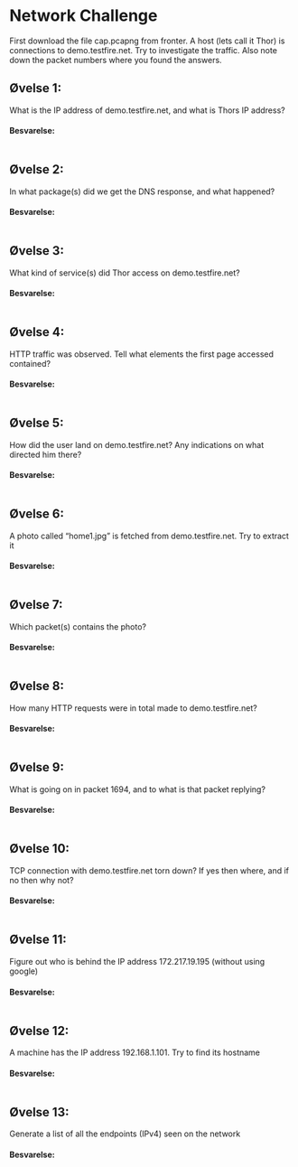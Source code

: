 # Network Challenge
First download the file cap.pcapng from fronter.
A host (lets call it Thor) is connections to demo.testfire.net. Try to investigate the traffic.
Also note down the packet numbers where you found the answers.

## Øvelse 1:  
What is the IP address of demo.testfire.net, and what is Thors IP address?

#### Besvarelse:

```shell
```

## Øvelse 2:  
In what package(s) did we get the DNS response, and what happened?

#### Besvarelse:

```shell
```

## Øvelse 3:  
What kind of service(s) did Thor access on demo.testfire.net?

#### Besvarelse:

```shell
```

## Øvelse 4:  
HTTP traffic was observed. Tell what elements the first page accessed contained?

#### Besvarelse:

```shell
```

## Øvelse 5:  
How did the user land on demo.testfire.net? Any indications on what directed him there?

#### Besvarelse:

```shell
```

## Øvelse 6:  
A photo called “home1.jpg” is fetched from demo.testfire.net. Try to extract it

#### Besvarelse:

```shell
```

## Øvelse 7:  
Which packet(s) contains the photo?

#### Besvarelse:

```shell
```

## Øvelse 8:  
How many HTTP requests were in total made to demo.testfire.net?

#### Besvarelse:

```shell
```

## Øvelse 9:  
What is going on in packet 1694, and to what is that packet replying?

#### Besvarelse:

```shell
```

## Øvelse 10:  
TCP connection with demo.testfire.net torn down? If yes then where, and if no then why not?

#### Besvarelse:

```shell
```

## Øvelse 11:  
Figure out who is behind the IP address 172.217.19.195 (without using google)

#### Besvarelse:

```shell
```

## Øvelse 12:  
A machine has the IP address 192.168.1.101. Try to find its hostname

#### Besvarelse:

```shell
```

## Øvelse 13:  
Generate a list of all the endpoints (IPv4) seen on the network

#### Besvarelse:

```shell
```
